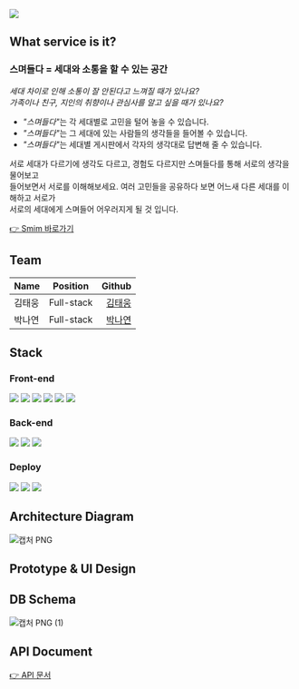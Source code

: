 ![](https://user-images.githubusercontent.com/65156388/191724846-e79ef17e-b3fb-40f6-847a-a54ac5a315ca.PNG)
## What service is it?
### 스며들다 = 세대와 소통을 할 수 있는 공간  

*세대 차이로 인해 소통이 잘 안된다고 느껴질 때가 있나요?  
가족이나 친구, 지인의 취향이나 관심사를 알고 싶을 때가 있나요?*

   * <em>"스며들다"</em>는 각 세대별로 고민을 털어 놓을 수 있습니다.  
   * <em>"스며들다"</em>는 그 세대에 있는 사람들의 생각들을 들어볼 수 있습니다.
   * <em>"스며들다"</em>는 세대별 게시판에서 각자의 생각대로 답변해 줄 수 있습니다.


서로 세대가 다르기에 생각도 다르고, 경험도 다르지만 스며들다를 통해 서로의 생각을 물어보고  
들어보면서 서로를 이해해보세요.  여러 고민들을 공유하다 보면 어느새 다른 세대를 이해하고 서로가  
서로의 세대에게 스며들어 어우러지게 될 것 입니다.

[👉 Smim 바로가기](https://smim.kro.kr/)

## Team
| Name | Position | Github |
|---|:---:|---:|
| 김태웅 | Full-stack | [김태웅](https://github.com/peacemaker474) |
| 박나연 | Full-stack | [박나연](https://github.com/nayeon-hub) |

## Stack
### **Front-end**
<img src="https://img.shields.io/badge/React-61DAFB?style=for-the-badge&logo=React&logoColor=black"> <img src="https://img.shields.io/badge/Redux-764ABC?style=for-the-badge&logo=Redux&logoColor=white"> <img src="https://img.shields.io/badge/ReactRouter-CA4245?style=for-the-badge&logo=ReactRouter&logoColor=white"> <img src="https://img.shields.io/badge/Axios-5A29E4?style=for-the-badge&logo=Axios&logoColor=white"> <img src="https://img.shields.io/badge/StyledComponents-DB7093?style=for-the-badge&logo=styledComponents&logoColor=white"> <img src="https://img.shields.io/badge/ReactQuery-FF4154?style=for-the-badge&logo=ReactQuery&logoColor=white">

### **Back-end**
<img src="https://img.shields.io/badge/Node.js-339933?style=for-the-badge&logo=Node.js&logoColor=white"> <img src="https://img.shields.io/badge/Express-000000?style=for-the-badge&logo=Express&logoColor=white"> <img src="https://img.shields.io/badge/MongoDB-47A248?style=for-the-badge&logo=MongoDB&logoColor=white">

### **Deploy**
<img src="https://img.shields.io/badge/Amazon EC2-FF9900?style=for-the-badge&logo=Amazon EC2&logoColor=white"> <img src="https://img.shields.io/badge/Amazon S3-569A31?style=for-the-badge&logo=Amazon S3&logoColor=white"> <img src="https://img.shields.io/badge/Amazon PM2-B037A?style=for-the-badge&logo=Amazon PM2&logoColor=white">

## Architecture Diagram
![캡처 PNG](https://user-images.githubusercontent.com/65156388/191733556-1ff554cd-a335-4ae9-98e3-92c224405cff.png)

## Prototype & UI Design

## DB Schema
![캡처 PNG (1)](https://user-images.githubusercontent.com/65156388/191733584-e6209cee-103e-4866-b063-436b65e67508.png)


## API Document
[👉 API 문서](https://github.com/nayeon-hub/smim/wiki/API)
